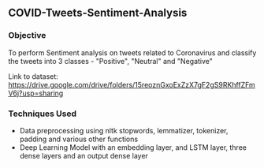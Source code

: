 ## COVID-Tweets-Sentiment-Analysis


### Objective
To perform Sentiment analysis on tweets related to Coronavirus and classify the tweets into 3 classes - "Positive", "Neutral" and "Negative"

Link to dataset: https://drive.google.com/drive/folders/15reoznGxoExZzX7gF2gS9RKhffZFmV6j?usp=sharing

### Techniques Used

- Data preprocessing using nltk stopwords, lemmatizer, tokenizer, padding and various other functions
- Deep Learning Model with an embedding layer, and LSTM layer, three dense layers and an output dense layer 
